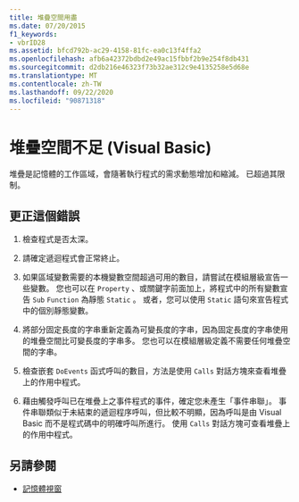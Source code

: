 ```yaml
---
title: 堆疊空間用盡
ms.date: 07/20/2015
f1_keywords:
- vbrID28
ms.assetid: bfcd792b-ac29-4158-81fc-ea0c13f4ffa2
ms.openlocfilehash: afb6a42372bdbd2e49ac15fbbf2b9e254f8db431
ms.sourcegitcommit: d2db216e46323f73b32ae312c9e4135258e5d68e
ms.translationtype: MT
ms.contentlocale: zh-TW
ms.lasthandoff: 09/22/2020
ms.locfileid: "90871318"
---
```

# <a name="out-of-stack-space-visual-basic"></a>堆疊空間不足 (Visual Basic)

堆疊是記憶體的工作區域，會隨著執行程式的需求動態增加和縮減。 已超過其限制。  
  
## <a name="to-correct-this-error"></a>更正這個錯誤  
  
1. 檢查程式是否太深。  
  
2. 請確定遞迴程式會正常終止。  
  
3. 如果區域變數需要的本機變數空間超過可用的數目，請嘗試在模組層級宣告一些變數。 您也可以在 `Property` 、或關鍵字前面加上，將程式中的所有變數宣告 `Sub` `Function` 為靜態 `Static` 。 或者，您可以使用 `Static` 語句來宣告程式中的個別靜態變數。  
  
4. 將部分固定長度的字串重新定義為可變長度的字串，因為固定長度的字串使用的堆疊空間比可變長度的字串多。 您也可以在模組層級定義不需要任何堆疊空間的字串。  
  
5. 檢查嵌套 `DoEvents` 函式呼叫的數目，方法是使用 `Calls` 對話方塊來查看堆疊上的作用中程式。  
  
6. 藉由觸發呼叫已在堆疊上之事件程式的事件，確定您未產生「事件串聯」。 事件串聯類似于未結束的遞迴程序呼叫，但比較不明顯，因為呼叫是由 Visual Basic 而不是程式碼中的明確呼叫所進行。 使用 `Calls` 對話方塊可查看堆疊上的作用中程式。  
  
## <a name="see-also"></a>另請參閱

- [記憶體視窗](/visualstudio/debugger/memory-windows)
